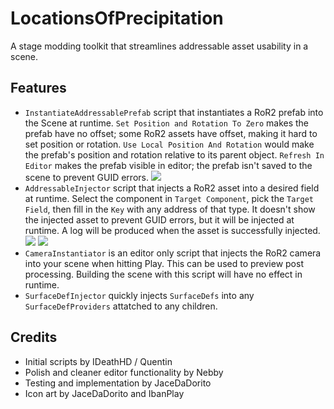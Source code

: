 # LocationsOfPrecipitation
A stage modding toolkit that streamlines addressable asset usability in a scene.
## Features
- ``InstantiateAddressablePrefab`` script that instantiates a RoR2 prefab into the Scene at runtime. ``Set Position and Rotation To Zero`` makes the prefab have no offset; some RoR2 assets have offset, making it hard to set position or rotation. ``Use Local Position And Rotation`` would make the prefab's position and rotation relative to its parent object. ``Refresh In Editor`` makes the prefab visible in editor; the prefab isn't saved to the scene to prevent GUID errors.
![ ](https://i.imgur.com/NHdbdyj.png)
- ``AddressableInjector`` script that injects a RoR2 asset into a desired field at runtime. Select the component in ``Target Component``, pick the ``Target Field``, then fill in the ``Key`` with any address of that type. It doesn't show the injected asset to prevent GUID errors, but it will be injected at runtime. A log will be produced when the asset is successfully injected.
![ ](https://i.imgur.com/8621jVm.png)
![ ]( https://i.imgur.com/sGoGYqJ.png)
- ``CameraInstantiator`` is an editor only script that injects the RoR2 camera into your scene when hitting Play. This can be used to preview post processing. Building the scene with this script will have no effect in runtime.
- ``SurfaceDefInjector`` quickly injects ``SurfaceDefs`` into any ``SurfaceDefProviders`` attatched to any children.
## Credits
- Initial scripts by IDeathHD / Quentin
- Polish and cleaner editor functionality by Nebby
- Testing and implementation by JaceDaDorito
- Icon art by JaceDaDorito and IbanPlay
